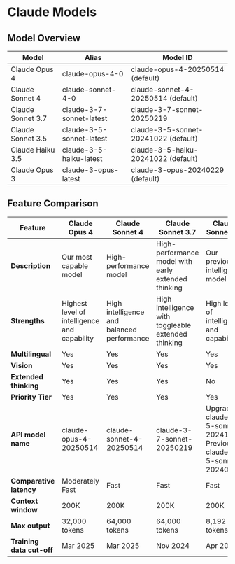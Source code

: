 # Claude Models

## Model Overview

| Model | Alias | Model ID |
|-------|-------|----------|
| Claude Opus 4 | claude-opus-4-0 | claude-opus-4-20250514 (default) |
| Claude Sonnet 4 | claude-sonnet-4-0 | claude-sonnet-4-20250514 (default) |
| Claude Sonnet 3.7 | claude-3-7-sonnet-latest | claude-3-7-sonnet-20250219 |
| Claude Sonnet 3.5 | claude-3-5-sonnet-latest | claude-3-5-sonnet-20241022 (default) |
| Claude Haiku 3.5 | claude-3-5-haiku-latest | claude-3-5-haiku-20241022 (default) |
| Claude Opus 3 | claude-3-opus-latest | claude-3-opus-20240229 (default) |

## Feature Comparison

| Feature | Claude Opus 4 | Claude Sonnet 4 | Claude Sonnet 3.7 | Claude Sonnet 3.5 | Claude Haiku 3.5 | Claude Opus 3 | Claude Haiku 3 |
|---------|---------------|-----------------|-------------------|-------------------|-------------------|---------------|----------------|
| **Description** | Our most capable model | High-performance model | High-performance model with early extended thinking | Our previous intelligent model | Our fastest model | Powerful model for complex tasks | Fast and compact model for near-instant responsiveness |
| **Strengths** | Highest level of intelligence and capability | High intelligence and balanced performance | High intelligence with toggleable extended thinking | High level of intelligence and capability | Intelligence at blazing speeds | Top-level intelligence, fluency, and understanding | Quick and accurate targeted performance |
| **Multilingual** | Yes | Yes | Yes | Yes | Yes | Yes | Yes |
| **Vision** | Yes | Yes | Yes | Yes | Yes | Yes | Yes |
| **Extended thinking** | Yes | Yes | Yes | No | No | No | No |
| **Priority Tier** | Yes | Yes | Yes | Yes | Yes | No | No |
| **API model name** | claude-opus-4-20250514 | claude-sonnet-4-20250514 | claude-3-7-sonnet-20250219 | Upgraded: claude-3-5-sonnet-20241022<br/>Previous: claude-3-5-sonnet-20240620 | claude-3-5-haiku-20241022 | claude-3-opus-20240229 | claude-3-haiku-20240307 |
| **Comparative latency** | Moderately Fast | Fast | Fast | Fast | Fastest | Moderately fast | Fast |
| **Context window** | 200K | 200K | 200K | 200K | 200K | 200K | 200K |
| **Max output** | 32,000 tokens | 64,000 tokens | 64,000 tokens | 8,192 tokens | 8,192 tokens | 4,096 tokens | 4,096 tokens |
| **Training data cut-off** | Mar 2025 | Mar 2025 | Nov 2024 | Apr 2024 | July 2024 | Aug 2023 | Aug 2023 |
